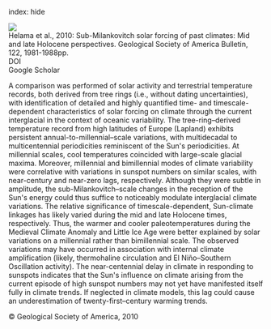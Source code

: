 index: hide

<div class="Citation">
    <div class="Citation-thumb CitationThumb-linked"  data-href="https://doi.org/10.1130/b30088.1">
      <img src="https://static.claimspace.cloud/climate-study-static/refs/thumbs/8/Helama_et_al_2010-thumb.png" />
    </div>

  <div class="Citation-body">
    <div class="Citation-text">Helama et al., 2010: Sub-Milankovitch solar forcing of past climates: Mid and late Holocene perspectives. <span class="Article-journal">Geological Society of America Bulletin, </span><span class="Article-volume">122, </span>1981-1988pp.</div>
    <div class="Citation-links">
      <div class="CitationLink" data-href="https://doi.org/10.1130/b30088.1">
        <div class="CitationLink-icon CitationLink-Doi"></div>
        <div class="CitationLink-text">DOI</div>
      </div>
      <div class="CitationLink" data-href="https://scholar.google.com/scholar?q=10.1130/b30088.1">
        <div class="CitationLink-icon CitationLink-Scholar"></div>
        <div class="CitationLink-text">Google Scholar</div>
      </div>
    </div>
  </div>
</div>

A comparison was performed of solar activity and terrestrial temperature records, both derived from tree rings (i.e., without dating uncertainties), with identification of detailed and highly quantified time- and timescale-dependent characteristics of solar forcing on climate through the current interglacial in the context of oceanic variability. The tree-ring–derived temperature record from high latitudes of Europe (Lapland) exhibits persistent annual-to-millennial–scale variations, with multidecadal to multicentennial periodicities reminiscent of the Sun's periodicities. At millennial scales, cool temperatures coincided with large-scale glacial maxima. Moreover, millennial and bimillennial modes of climate variability were correlative with variations in sunspot numbers on similar scales, with near-century and near-zero lags, respectively. Although they were subtle in amplitude, the sub-Milankovitch–scale changes in the reception of the Sun's energy could thus suffice to noticeably modulate interglacial climate variations. The relative significance of timescale-dependent, Sun-climate linkages has likely varied during the mid and late Holocene times, respectively. Thus, the warmer and cooler paleotemperatures during the Medieval Climate Anomaly and Little Ice Age were better explained by solar variations on a millennial rather than bimillennial scale. The observed variations may have occurred in association with internal climate amplification (likely, thermohaline circulation and El Niño–Southern Oscillation activity). The near-centennial delay in climate in responding to sunspots indicates that the Sun's influence on climate arising from the current episode of high sunspot numbers may not yet have manifested itself fully in climate trends. If neglected in climate models, this lag could cause an underestimation of twenty-first–century warming trends.

<div class="Citation-copy">
&copy; Geological Society of America, 2010
</div>